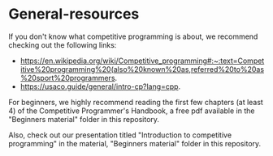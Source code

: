 # General-resources

If you don't know what competitive programming is about, we recommend checking out the following links:
- https://en.wikipedia.org/wiki/Competitive_programming#:~:text=Competitive%20programming%20(also%20known%20as,referred%20to%20as%20sport%20programmers.
- https://usaco.guide/general/intro-cp?lang=cpp.

For beginners, we highly recommend reading the first few chapters (at least 4) of the Competitive Programmer's Handbook, a free pdf available in the "Beginners material" folder in this repository.

Also, check out our presentation titled "Introduction to competitive programming" in the material, "Beginners material" folder in this repository.
